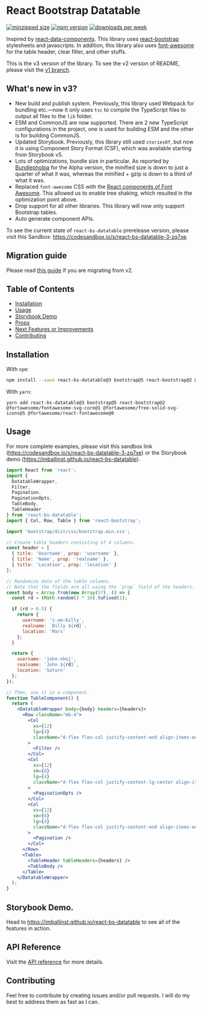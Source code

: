 # React Bootstrap Datatable

[![minzipped size](https://img.shields.io/bundlephobia/minzip/react-bs-datatable)](https://bundlephobia.com/package/react-bs-datatable) [![npm version](https://badge.fury.io/js/react-bs-datatable.svg)](https://badge.fury.io/js/react-bs-datatable) [![downloads per week](https://img.shields.io/npm/dw/react-bs-datatable)](https://www.npmjs.com/package/react-bs-datatable)

Inspired by [react-data-components](https://github.com/carlosrocha/react-data-components). This library uses [react-bootstrap](http://react-bootstrap.github.io/) stylesheets and javascripts. In addition, this library also uses [font-awesome](http://fontawesome.io/) for the table header, clear filter, and other stuffs.

This is the v3 version of the library. To see the v2 version of README, please visit the [v1 branch](https://github.com/imballinst/react-bs-datatable/tree/v1).

## What's new in v3?

- New build and publish system. Previously, this library used Webpack for bundling etc.—now it only uses `tsc` to compile the TypeScript files to output all files to the `lib` folder.
- ESM and CommonJS are now supported. There are 2 new TypeScript configurations in the project, one is used for building ESM and the other is for building CommonJS.
- Updated Storybook. Previously, this library still used `storiesOf`, but now it is using Component Story Format (CSF), which was available starting from Storybook v5.
- Lots of optimizations, bundle size in particular. As reported by [Bundlephobia](https://bundlephobia.com/package/react-bs-datatable@3.0.0-alpha.6) for the Alpha version, the minified size is down to just a quarter of what it was, whereas the minified + gzip is down to a third of what it was.
- Replaced `font-awesome` CSS with the [React components of Font Awesome](https://fontawesome.com/v5.15/how-to-use/on-the-web/using-with/react). This allowed us to enable tree shaking, which resulted in the optimization point above.
- Drop support for all other libraries. This library will now only support Bootstrap tables.
- Auto generate component APIs.

To see the current state of `react-bs-datatable` prerelease version, please visit this Sandbox: https://codesandbox.io/s/react-bs-datatable-3-zq7xe.

## Migration guide

Please read [this guide](./MIGRATION_GUIDE.md) if you are migrating from v2.

## Table of Contents

- [Installation](#installation)
- [Usage](#usage)
- [Storybook Demo](#storybook-demo)
- [Props](#props)
- [Next Features or Improvements](#next-features-or-improvements)
- [Contributing](#contributing)

## Installation

With `npm`:

```bash
npm install --save react-bs-datatable@3 bootstrap@5 react-bootstrap@2 @fortawesome/fontawesome-svg-core@1 @fortawesome/free-solid-svg-icons@5 @fortawesome/react-fontawesome@0
```

With `yarn`:

```
yarn add react-bs-datatable@3 bootstrap@5 react-bootstrap@2 @fortawesome/fontawesome-svg-core@1 @fortawesome/free-solid-svg-icons@5 @fortawesome/react-fontawesome@0
```

## Usage

For more complete examples, please visit this sandbox link (https://codesandbox.io/s/react-bs-datatable-3-zq7xe) or the Storybook demo (https://imballinst.github.io/react-bs-datatable).

```jsx
import React from 'react';
import {
  DatatableWrapper,
  Filter,
  Pagination,
  PaginationOpts,
  TableBody,
  TableHeader
} from 'react-bs-datatable';
import { Col, Row, Table } from 'react-bootstrap';

import 'bootstrap/dist/css/bootstrap.min.css';

// Create table headers consisting of 4 columns.
const header = [
  { title: 'Username', prop: 'username' },
  { title: 'Name', prop: 'realname' },
  { title: 'Location', prop: 'location' }
];

// Randomize data of the table columns.
// Note that the fields are all using the `prop` field of the headers.
const body = Array.from(new Array(57), () => {
  const rd = (Math.random() * 10).toFixed(1);

  if (rd > 0.5) {
    return {
      username: 'i-am-billy',
      realname: `Billy ${rd}`,
      location: 'Mars'
    };
  }

  return {
    username: 'john-nhoj',
    realname: `John ${rd}`,
    location: 'Saturn'
  };
});

// Then, use it in a component.
function TableComponent() {
  return (
    <DatatableWrapper body={body} headers={headers}>
      <Row className="mb-4">
        <Col
          xs={12}
          lg={4}
          className="d-flex flex-col justify-content-end align-items-end"
        >
          <Filter />
        </Col>
        <Col
          xs={12}
          sm={6}
          lg={4}
          className="d-flex flex-col justify-content-lg-center align-items-center justify-content-sm-start mb-2 mb-sm-0"
        >
          <PaginationOpts />
        </Col>
        <Col
          xs={12}
          sm={6}
          lg={4}
          className="d-flex flex-col justify-content-end align-items-end"
        >
          <Pagination />
        </Col>
      </Row>
      <Table>
        <TableHeader tableHeaders={headers} />
        <TableBody />
      </Table>
    </DatatableWrapper>
  );
}
```

## Storybook Demo.

Head to https://imballinst.github.io/react-bs-datatable to see all of the features in action.

## API Reference

Visit the [API reference](./api/README.md) for more details.

## Contributing

Feel free to contribute by creating issues and/or pull requests. I will do my best to address them as fast as I can.
